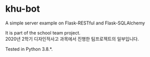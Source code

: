 # khu-bot
A simple server example on Flask-RESTful and Flask-SQLAlchemy  

It is part of the school team project.  
2020년 2학기 디자인적사고 과목에서 진행한 팀프로젝트의 일부입니다.  

Tested in Python 3.8.*.